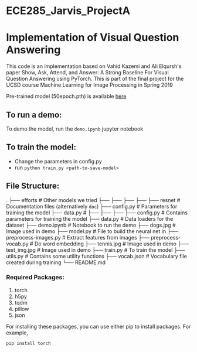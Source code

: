 # ECE285_Jarvis_ProjectA
# Implementation of Visual Question Answering

This code is an implementation based on Vahid Kazemi and Ali Elqursh's paper Show, Ask, Attend, and Answer: A Strong Baseline For Visual Question Answering using PyTorch. This is part of the final project for the UCSD course Machine Learning for Image Processing in Spring 2019

Pre-trained model (50epoch.pth) is available [here](https://github.com/snagiri/ECE285_Jarvis_ProjectA/releases/tag/v1.0)

## To run a demo:
To demo the model, run the `demo.ipynb` jupyter notebook

## To train the model:
- Change the parameters in config.py
- run `python train.py <path-to-save-model>`

## File Structure:

.
    ├── efforts                 # Other models we tried
        ├── 
        ├──
        ├──
        ├──
    ├── resnet                  # Documentation files (alternatively `doc`)
        ├── config.py           # Parameters for training the model
        ├── data.py             # 
        ├──
        ├──
        ├──
    ├── config.py               # Contains parameters for training the model
    ├── data.py                 # Data loaders for the dataset
    ├── demo.ipynb              # Notebook to run the demo
    ├── dogs.jpg                # Image used in demo
    ├── model.py                # File to build the neural net in
    ├── preprocess-images.py    # Extract features from images
    ├── preprocess-vocab.py     # Do word embedding
    ├── tennis.jpg              # Image used in demo
    ├── test_img.jpg            # Image used in demo
    ├── train.py                # To train the model
    ├── utils.py                # Contains some utility functions
    ├── vocab.json              # Vocabulary file created during training
    └── README.md

### Required Packages:

1. torch
2. h5py
3. tqdm
4. pillow
5. json

For installing these packages, you can use either pip to install packages. For example,

```
pip install torch
```
